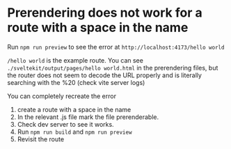 # Prerendering does not work for a route with a space in the name

Run `npm run preview` to see the error at `http://localhost:4173/hello world`

`/hello world` is the example route. You can see `./sveltekit/output/pages/hello world.html` in the prerendering files, but the router does not seem to decode the URL properly and is literally searching with the %20 (check vite server logs)

You can completely recreate the error
1. create a route with a space in the name
2. In the relevant .js file mark the file prerenderable.
3. Check dev server to see it works.
4. Run `npm run build` and `npm run preview`
5. Revisit the route
